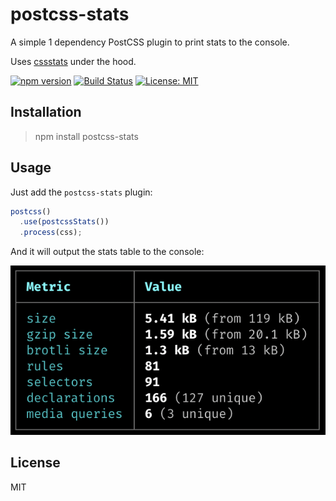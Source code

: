 # postcss-stats

A simple 1 dependency PostCSS plugin to print stats to the console.

Uses [cssstats] under the hood.

[![npm version][version-badge]][version]
[![Build Status][build-badge]][build]
[![License: MIT][license-badge]][license]

## Installation

> npm install postcss-stats

## Usage

Just add the `postcss-stats` plugin:

```javascript
postcss()
  .use(postcssStats())
  .process(css);
```

And it will output the stats table to the console:

![sample output][sample-output]

## License

MIT

[sample-output]: /docs/sample-output.png
[cssstats]: https://github.com/cssstats/core
[version-badge]: https://badge.fury.io/js/postcss-stats.svg
[version]: https://www.npmjs.com/package/postcss-stats
[build-badge]: https://travis-ci.org/buz-zard/postcss-stats.svg?branch=master
[build]: https://travis-ci.org/buz-zard/postcss-stats
[license-badge]: https://img.shields.io/badge/License-MIT-yellow.svg
[license]: https://opensource.org/licenses/MIT
